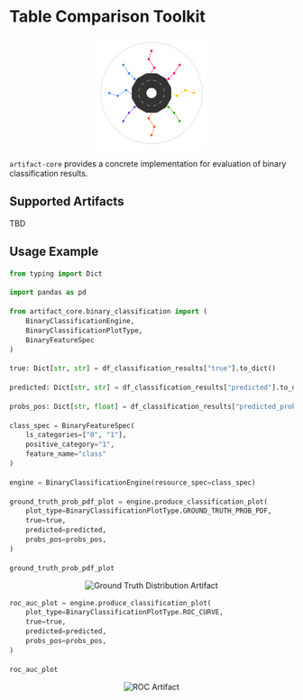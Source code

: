 # Table Comparison Toolkit

<p align="center">
  <img src="../../assets/artifact_ml_logo.svg" width="200" alt="Artifact-ML Logo">
</p>

`artifact-core` provides a concrete implementation for evaluation of binary classification results.

## Supported Artifacts

TBD

## Usage Example

```python
from typing import Dict

import pandas as pd

from artifact_core.binary_classification import (
    BinaryClassificationEngine,
    BinaryClassificationPlotType,
    BinaryFeatureSpec
)

true: Dict[str, str] = df_classification_results["true"].to_dict()

predicted: Dict[str, str] = df_classification_results["predicted"].to_dict()

probs_pos: Dict[str, float] = df_classification_results["predicted_prob"].to_dict()

class_spec = BinaryFeatureSpec(
    ls_categories=["0", "1"],
    positive_category="1",
    feature_name="class"
)

engine = BinaryClassificationEngine(resource_spec=class_spec)

ground_truth_prob_pdf_plot = engine.produce_classification_plot(
    plot_type=BinaryClassificationPlotType.GROUND_TRUTH_PROB_PDF,
    true=true,
    predicted=predicted,
    probs_pos=probs_pos,
)

ground_truth_prob_pdf_plot
```

<p align="center">
  <img src="../../assets/ground_truth_distribution.png" width="1000" alt="Ground Truth Distribution Artifact">
</p>

```python
roc_auc_plot = engine.produce_classification_plot(
    plot_type=BinaryClassificationPlotType.ROC_CURVE,
    true=true,
    predicted=predicted,
    probs_pos=probs_pos,
)

roc_auc_plot
```
<p align="center">
  <img src="../../assets/roc.png" width="1000" alt="ROC Artifact">
</p>